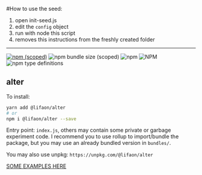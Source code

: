#How to use the seed:
1) open init-seed.js
2) edit the `config` object
3) run with node this script
4) removes this instructions from the freshly created folder

---------

[![npm (scoped)](https://img.shields.io/npm/v/@lifaon/alter.svg)](https://www.npmjs.com/package/@lifaon/alter)
![npm bundle size (scoped)](https://img.shields.io/bundlephobia/minzip/@lifaon/alter.svg)
![npm](https://img.shields.io/npm/dm/@lifaon/alter.svg)
![NPM](https://img.shields.io/npm/l/@lifaon/alter.svg)
![npm type definitions](https://img.shields.io/npm/types/@lifaon/alter.svg)


## alter ##
To install:
```bash
yarn add @lifaon/alter
# or 
npm i @lifaon/alter --save
```

Entry point: `index.js`, others may contain some private or garbage experiment code. I recommend you to use rollup to import/bundle the package,
but you may use an already bundled version in `bundles/`.

You may also use unpkg: `https://unpkg.com/@lifaon/alter`

[SOME EXAMPLES HERE](./examples/README.md)

